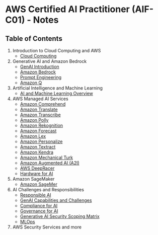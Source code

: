 # AWS Certified AI Practitioner (AIF-C01) - Notes

## Table of Contents

1. Introduction to Cloud Computing and AWS
    - [Cloud Computing](01-cloud-computing/cloud-computing.md)
2. Generative AI and Amazon Bedrock
    - [GenAI Introduction](02-genai/genai.md)
    - [Amazon Bedrock](02-genai/bedrock.md)
    - [Prompt Engineering](02-genai/prompt-engineering.md)
    - [Amazon Q](02-genai/q.md)
3. Artificial Intelligence and Machine Learning
    - [AI and Machine Learning Overview](03-ml/ml.md)
4. AWS Managed AI Services
    - [Amazon Comprehend](04-managed-ai-services/comprehend.md)
    - [Amazon Translate](04-managed-ai-services/translate.md)
    - [Amazon Transcribe](04-managed-ai-services/transcribe.md)
    - [Amazon Polly](04-managed-ai-services/polly.md)
    - [Amazon Rekognition](04-managed-ai-services/rekognition.md)
    - [Amazon Forecast](04-managed-ai-services/forecast.md)
    - [Amazon Lex](04-managed-ai-services/lex.md)
    - [Amazon Personalize](04-managed-ai-services/personalize.md)
    - [Amazon Textract](04-managed-ai-services/textract.md)
    - [Amazon Kendra](04-managed-ai-services/kendra.md)
    - [Amazon Mechanical Turk](04-managed-ai-services/mechanical-turk.md)
    - [Amazon Augmented AI (A2I)](04-managed-ai-services/a2i.md)
    - [AWS DeepRacer](04-managed-ai-services/deepracer.md)
    - [Hardware for AI](04-managed-ai-services/ai-hardware.md)
5. Amazon SageMaker
    - [Amazon SageMer](05-sagemaker/sagemaker.md)
6. AI Challenges and Responsibilities
    - [Responsible AI](06-ai-challenges-and-responsibilities/responsible-ai.md)
    - [GenAI Capabilities and Challenges](06-ai-challenges-and-responsibilities/genai-challenges.md)
    - [Compliance for AI](06-ai-challenges-and-responsibilities/compliance.md)
    - [Governance for AI](06-ai-challenges-and-responsibilities/governance.md)
    - [Generative AI Security Scoping Matrix](06-ai-challenges-and-responsibilities/genai-security-scoping-matrix.md)
    - [MLOps](06-ai-challenges-and-responsibilities/mlops.md)
7. AWS Security Services and more
    
